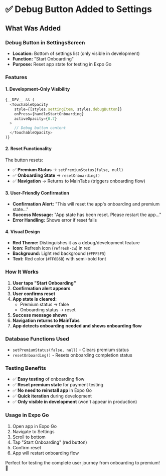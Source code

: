 # ✅ Debug Button Added to Settings

## What Was Added

### Debug Button in SettingsScreen
- **Location:** Bottom of settings list (only visible in development)
- **Function:** "Start Onboarding" 
- **Purpose:** Reset app state for testing in Expo Go

### Features

#### 1. Development-Only Visibility
```javascript
{__DEV__ && (
  <TouchableOpacity 
    style={[styles.settingItem, styles.debugButton]}
    onPress={handleStartOnboarding}
    activeOpacity={0.7}
  >
    // Debug button content
  </TouchableOpacity>
)}
```

#### 2. Reset Functionality
The button resets:
- ✅ **Premium Status** → `setPremiumStatus(false, null)`
- ✅ **Onboarding State** → `resetOnboarding()`
- ✅ **Navigation** → Returns to MainTabs (triggers onboarding flow)

#### 3. User-Friendly Confirmation
- **Confirmation Alert:** "This will reset the app's onboarding and premium state..."
- **Success Message:** "App state has been reset. Please restart the app..."
- **Error Handling:** Shows error if reset fails

#### 4. Visual Design
- **Red Theme:** Distinguishes it as a debug/development feature
- **Icon:** Refresh icon (`refresh-cw`) in red
- **Background:** Light red background (`#FFF5F5`)
- **Text:** Red color (`#FF6B6B`) with semi-bold font

### How It Works

1. **User taps "Start Onboarding"**
2. **Confirmation alert appears**
3. **User confirms reset**
4. **App state is cleared:**
   - Premium status → false
   - Onboarding status → reset
5. **Success message shown**
6. **Navigation returns to MainTabs**
7. **App detects onboarding needed and shows onboarding flow**

### Database Functions Used

- `setPremiumStatus(false, null)` - Clears premium status
- `resetOnboarding()` - Resets onboarding completion status

### Testing Benefits

- ✅ **Easy testing** of onboarding flow
- ✅ **Reset premium state** for payment testing
- ✅ **No need to reinstall app** in Expo Go
- ✅ **Quick iteration** during development
- ✅ **Only visible in development** (won't appear in production)

### Usage in Expo Go

1. Open app in Expo Go
2. Navigate to Settings
3. Scroll to bottom
4. Tap "Start Onboarding" (red button)
5. Confirm reset
6. App will restart onboarding flow

Perfect for testing the complete user journey from onboarding to premium! 🎉
